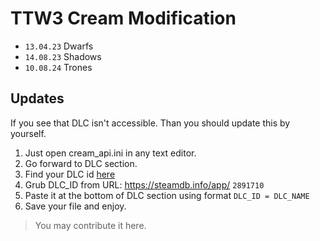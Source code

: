 # TTW3 Cream Modification 

- `13.04.23` Dwarfs
- `14.08.23` Shadows
- `10.08.24` Trones

## Updates

If you see that DLC isn't accessible. Than you should update this by yourself.
1. Just open cream_api.ini in any text editor.
2. Go forward to DLC section.
3. Find your DLC id [here](https://steamdb.info/search/?a=all&q=total+war%3A+warhammer+3)
4. Grub DLC_ID from URL: https://steamdb.info/app/ `2891710`
5. Paste it at the bottom of DLC section using format `DLC_ID = DLC_NAME`
6. Save your file and enjoy.

> You may contribute it here.
